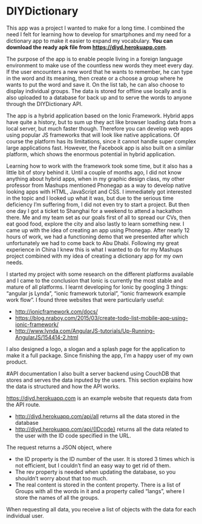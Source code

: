 # DIYDictionary
This app was a project I wanted to make for a long time. I combined the need I felt for learning how to develop for smartphones and my need for a dictionary app to make it easier to expand my vocabulary. **You can download the ready apk file from https://diyd.herokuapp.com**.

The purpose of the app is to enable people living in a foreign language environment to make use of the countless new words they meet every day. If the user encounters a new word that he wants to remember, he can type in the word and its meaning, then create or a choose a group where he wants to put the word and save it. On the list tab, he can also choose to display individual groups. The data is stored for offline use locally and is also uploaded to a database for back up and to serve the words to anyone through the DIYDictionary API.

The app is a hybrid application based on the Ionic Framework. Hybrid apps have quite a history, but to sum up they act like browser loading data from a local server, but much faster though. Therefore you can develop web apps using popular JS frameworks that will look like native applications. Of course the platform has its limitations, since it cannot handle super complex large applications fast. However, the Facebook app is also built on a similar platform, which shows the enormous potential in hybrid application.

Learning how to work with the framework took some time, but it also has a little bit of story behind it. Until a couple of months ago, I did not know anything about hybrid apps, when in my graphic design class, my other professor from Mashups mentioned Phonegap as a way to develop native looking apps with HTML, JavaScript and CSS. I immediately got interested in the topic and I looked up what it was, but due to the serious time deficiency I’m suffering from, I did not even try to start a project. But then one day I got a ticket to Shanghai for a weekend to attend a hackathon there. Me and my team set as our goals first of all to spread our CVs, then eat good food, explore the city and also lastly to learn something new. I came up with the idea of creating an app using Phonegap. After nearly 12 hours of work, we had a functioning demo that we presented after which unfortunately we had to come back to Abu Dhabi. Following my great experience in China I knew this is what I wanted to do for my Mashups project combined with my idea of creating a dictionary app for my own needs.

I started my project with some research on the different platforms available and I came to the conclusion that Ionic is currently the most stable and mature of all platforms. I learnt developing for Ionic by googling 3 things: “angular js Lynda”, “ionic framework tutorial”, “ionic framework example work flow”. I found three websites that were particularly useful:

- http://ionicframework.com/docs/
- https://blog.nraboy.com/2015/03/create-todo-list-mobile-app-using-ionic-framework/
- http://www.lynda.com/AngularJS-tutorials/Up-Running-AngularJS/154414-2.html

I also designed a logo, a slogan and a splash page for the application to make it a full package. Since finishing the app, I'm a happy user of my own product.

#API documentation
I also built a server backend using CouchDB that stores and serves the data inputed by the users. This section explains how the data is structured and how the API works.

https://diyd.herokuapp.com is an example website that requests data from the API route.
- http://diyd.herokuapp.com/api/all returns all the data stored in the database
- http://diyd.herokuapp.com/api/{IDcode} returns all the data related to the user with the ID code specified in the URL.

The request returns a JSON object, where 
- the ID property is the ID number of the user. It is stored 3 times which is not efficient, but I couldn’t find an easy way to get rid of them.
- The rev property is needed when updating the database, so you shouldn’t worry about that too much.
- The real content is stored in the content property. There is a list of Groups with all the words in it and a property called “langs”, where I store the names of all the groups.

When requesting all data, you receive a list of objects with the data for each individual user.

